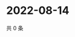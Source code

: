 # 2022-08-14

共 0 条

<!-- BEGIN WEIBO -->
<!-- 最后更新时间 Sun Aug 14 2022 20:27:55 GMT+0800 (China Standard Time) -->

<!-- END WEIBO -->
